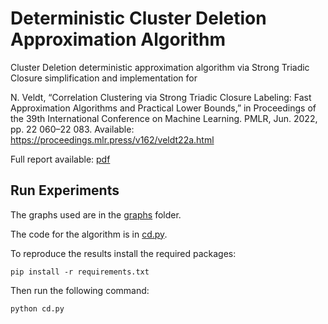 # Deterministic Cluster Deletion Approximation Algorithm

Cluster Deletion deterministic approximation algorithm via Strong Triadic Closure simplification and implementation for

N. Veldt, “Correlation Clustering via Strong Triadic Closure Labeling: Fast Approximation
Algorithms and Practical Lower Bounds,” in Proceedings of the 39th International
Conference on Machine Learning. PMLR, Jun. 2022, pp. 22 060–22 083. Available:
https://proceedings.mlr.press/v162/veldt22a.html

Full report available: [pdf](DeterministicClusterDeletionApproximationAlgorithm.pdf)


## Run Experiments

The graphs used are in the [graphs](graphs) folder. 

The code for the algorithm is in [cd.py](cd.py).

To reproduce the results install the required packages:

```
pip install -r requirements.txt
```

Then run the following command:

```
python cd.py
```
